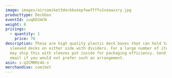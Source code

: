 ```yaml
---
image: images/aircomiket3deckboxepfwwffffo1veaaxzry.jpg
producttype: Deckbox
eventId: iuq6O2mCN
weight: 0
pricings:
  - quantity: 1
    price: 70
description: These are high quality plastic deck boxes that can hold two double
  sleeved decks on either side with dividers. For a large number of items, we
  may ship this with sleeves put inside for packaging efficiency. Send us an
  email if you would not prefer such an arrangement.
asin: s-qICMRMz4G-s
merchandise: comiket
---
```

